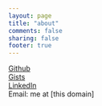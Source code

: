```yaml
---
layout: page
title: "about"
comments: false
sharing: false
footer: true
---
```

[Github](https://github.com/clayrichardson)  
[Gists](https://gist.github.com/clayrichardson)  
[LinkedIn](http://www.linkedin.com/in/clayrichardson)  
Email: me at [this domain]

